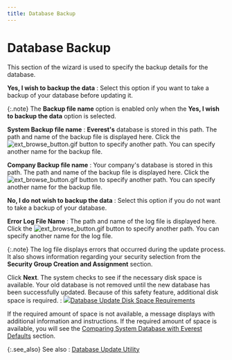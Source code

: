 ```yaml
---
title: Database Backup
---
```


# Database Backup


This section of the wizard is used to specify the backup details for  the database.


**Yes, I wish to backup the data**
: Select this option if you want to take a backup  of your database before updating it.


{:.note}
The **Backup 
 file name** option is enabled only when the **Yes, 
 I wish to backup the data** option is selected.


**System Backup file name**
: **Everest's**  database is stored in this path. The path and name of the backup file  is displayed here. Click the ![ext_browse_button.gif]({{site.advutl_baseurl}}/img/ext_browse_button.gif) button to specify another  path. You can specify another name for the backup file.


**Company Backup file name**
: Your company's database is stored in this path.  The path and name of the backup file is displayed here. Click the ![ext_browse_button.gif]({{site.advutl_baseurl}}/img/ext_browse_button.gif) button to specify another path. You can specify another name  for the backup file.


**No, I do not wish to backup the data**
: Select this option if you do not want to take a  backup of your database.


**Error Log File Name**
: The path and name of the log file is displayed here.  Click the ![ext_browse_button.gif]({{site.advutl_baseurl}}/img/ext_browse_button.gif) button to specify another path. You can specify  another name for the log file.


{:.note}
The log file displays errors that occurred  during the update process. It also shows information regarding your security  selection from the **Security Group Creation 
 and Assignment** section.


Click **Next**. The system checks  to see if the necessary disk space is available. Your old database is  not removed until the new database has been successfully updated. Because  of this safety feature, additional disk space is required.
: ![]({{site.advutl_baseurl}}/img/lens.gif)[Database  Update Disk Space Requirements]({{site.advutl_baseurl}}/database-update-utility/wizard/database_update_disk_space_requirements_eu.html)


If the required amount of space is not available, a message displays  with additional information and instructions. If the required amount of  space is available, you will see the [Comparing  System Database with Everest Defaults]({{site.advutl_baseurl}}/database-update-utility/wizard/dbu_update_comparing_company_database_with_everest_defaults.html) section.


{:.see_also}
See also
: [Database  Update Utility]({{site.advutl_baseurl}}/database-update-utility/dbupdate_database_update_utility.html)
